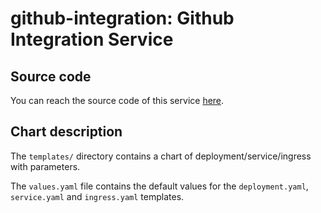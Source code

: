 # github-integration: Github Integration Service

## Source code

You can reach the source code of this service [here](https://github.com/k8s-community/github-integration).

## Chart description

The `templates/` directory contains a chart of deployment/service/ingress with parameters.

The `values.yaml` file contains the default values for the
`deployment.yaml`, `service.yaml` and `ingress.yaml` templates.
